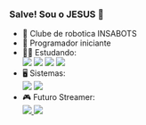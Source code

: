 ### Salve! Sou o JESUS 👋
- 🤖 Clube de robotica INSABOTS
- 🌱 Programador iniciante
- 🧑‍🎓 Estudando:<br><img src="https://img.shields.io/badge/Python-3776AB?style=for-the-badge&logo=python&logoColor=white">  <img src="https://img.shields.io/badge/HTML-239120?style=for-the-badge&logo=html5&logoColor=white"> <img src="https://img.shields.io/badge/CSS-239120?&style=for-the-badge&logo=css3&logoColor=white"> <img src="https://img.shields.io/badge/JavaScript-323330?style=for-the-badge&logo=javascript&logoColor=F7DF1E">
- 🖥️ Sistemas: <br><img src="https://img.shields.io/badge/Android-3DDC84?style=for-the-badge&logo=android&logoColor=white">  <img src="https://img.shields.io/badge/Windows-0078D6?style=for-the-badge&logo=windows&logoColor=white">
- 🎮 Futuro Streamer: <br>
<a href="https://www.youtube.com/@hibi_jhones1211"><img src="https://img.shields.io/badge/YouTube-FF0000?style=for-the-badge&logo=youtube&logoColor=white"> </a> <a href="https://www.twitch.tv/jhones_jesus"> <img src="https://img.shields.io/badge/Twitch-9146FF?style=for-the-badge&logo=twitch&logoColor=white"> </a>
